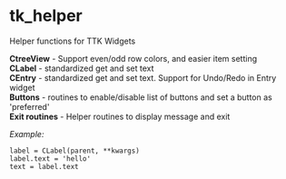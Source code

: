 # tk_helper
Helper functions for TTK Widgets

**CtreeView** - Support even/odd row colors, and easier item setting  
**CLabel** -  standardized get and set text  
**CEntry** -  standardized get and set text.  Support for Undo/Redo in Entry widget  
**Buttons** - routines to enable/disable list of buttons and set a button as 'preferred'  
**Exit routines** - Helper routines to display message and exit  

_Example:_

    label = CLabel(parent, **kwargs)
    label.text = 'hello'
    text = label.text